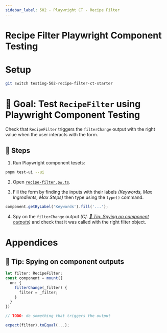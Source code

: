 ```yaml
---
sidebar_label: 502 - Playwright CT - Recipe Filter
---
```


# Recipe Filter Playwright Component Testing

# Setup

```sh
git switch testing-502-recipe-filter-ct-starter
```

# 🎯 Goal: Test `RecipeFilter` using Playwright Component Testing

Check that `RecipeFilter` triggers the `filterChange` output with the right value when the user interacts with the form.

## 📝 Steps

1. Run Playwright component tesets:

```sh
pnpm test-ui --ui
```

2. Open [`recipe-filter.pw.ts`](../apps/whiskmate/src/app/recipe/recipe-filter.pw.ts).

3. Fill the form by finding the inputs with their labels _(Keywords, Max Ingredients, Max Steps)_ then type using the `type()` command.

```ts
component.getByLabel('Keywords').fill('...');
```

4. Spy on the `filterChange` output _(Cf. [🎁 Tip: Spying on component outputs](#-tip--spying-on-component-outputs))_ and check that it was called with the right filter object.

# Appendices

## 🎁 Tip: Spying on component outputs

```ts
let filter: RecipeFilter;
const component = mount({
  on: {
    filterChange(_filter) {
      filter = _filter;
    }
  }
})

// TODO: do something that triggers the output

expect(filter).toEqual(...);
```
